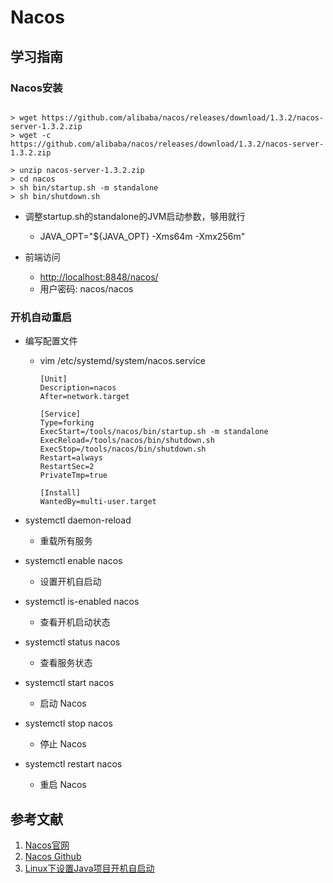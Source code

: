 <!--
 * @Author: rulinma rulinma@gmail.com
 * @Date: 2023-02-17 10:52:49
 * @LastEditors: rulinma rulinma@gmail.com
 * @LastEditTime: 2023-03-04 10:08:04
 * @Description: 程序员学习和实战指南 https://github.com/rulinma/it 获取更多内容
 * @copyright: 马如林保留所有版权
-->
# Nacos

## 学习指南

### Nacos安装

``` shell

> wget https://github.com/alibaba/nacos/releases/download/1.3.2/nacos-server-1.3.2.zip
> wget -c https://github.com/alibaba/nacos/releases/download/1.3.2/nacos-server-1.3.2.zip

> unzip nacos-server-1.3.2.zip
> cd nacos
> sh bin/startup.sh -m standalone
> sh bin/shutdown.sh

```

* 调整startup.sh的standalone的JVM启动参数，够用就行
  * JAVA_OPT="${JAVA_OPT} -Xms64m -Xmx256m"

* 前端访问
  * <http://localhost:8848/nacos/>
  * 用户密码: nacos/nacos

### 开机自动重启

* 编写配置文件
  * vim  /etc/systemd/system/nacos.service

    ``` text
    [Unit]
    Description=nacos
    After=network.target

    [Service]
    Type=forking
    ExecStart=/tools/nacos/bin/startup.sh -m standalone
    ExecReload=/tools/nacos/bin/shutdown.sh
    ExecStop=/tools/nacos/bin/shutdown.sh
    Restart=always
    RestartSec=2
    PrivateTmp=true 

    [Install] 
    WantedBy=multi-user.target
    ```

* systemctl daemon-reload
  * 重载所有服务
* systemctl enable nacos
  * 设置开机自启动
* systemctl is-enabled nacos
  * 查看开机启动状态
* systemctl status nacos
  * 查看服务状态
* systemctl start nacos
  * 启动 Nacos
* systemctl stop nacos
  * 停止 Nacos
* systemctl restart nacos
  * 重启 Nacos

## 参考文献

1. [Nacos官网](https://nacos.io/)
2. [Nacos Github](https://github.com/alibaba/nacos)
3. [Linux下设置Java项目开机自启动](https://www.cnblogs.com/wiliamzhao/p/16502166.html)

